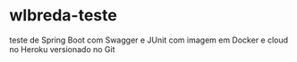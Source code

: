 # wlbreda-teste
teste de Spring Boot com Swagger e JUnit
com imagem em Docker e cloud no Heroku
versionado no Git
